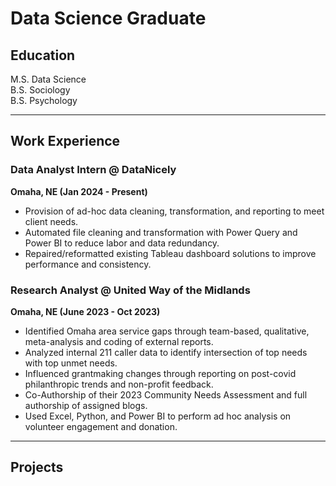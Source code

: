 # Data Science Graduate

## Education
M.S. Data Science  
B.S. Sociology   
B.S. Psychology   

 --- 
 
## Work Experience  
### Data Analyst Intern @ DataNicely
**Omaha, NE (Jan 2024 - Present)**
* Provision of ad-hoc data cleaning, transformation, and reporting to meet client needs. 
* Automated file cleaning and transformation with Power Query and Power BI to reduce labor and data redundancy.
* Repaired/reformatted existing Tableau dashboard solutions to improve performance and consistency.

### Research Analyst @ United Way of the Midlands
**Omaha, NE (June 2023 - Oct 2023)**
* Identified Omaha area service gaps through team-based, qualitative, meta-analysis and coding of external reports.
* Analyzed internal 211 caller data to identify intersection of top needs with top unmet needs.
* Influenced grantmaking changes through reporting on post-covid philanthropic trends and non-profit feedback. 
* Co-Authorship of their 2023 Community Needs Assessment and full authorship of assigned blogs. 
* Used Excel, Python, and Power BI to perform ad hoc analysis on volunteer engagement and donation.

 ---

## Projects

